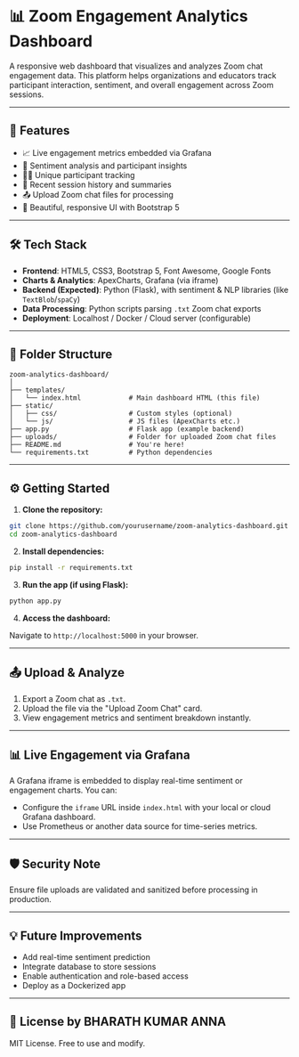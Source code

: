 # 📊 Zoom Engagement Analytics Dashboard

A responsive web dashboard that visualizes and analyzes Zoom chat engagement data. This platform helps organizations and educators track participant interaction, sentiment, and overall engagement across Zoom sessions.

---

## 🚀 Features

* 📈 Live engagement metrics embedded via Grafana
* 🧠 Sentiment analysis and participant insights
* 🧍‍♂️ Unique participant tracking
* 📅 Recent session history and summaries
* 📤 Upload Zoom chat files for processing
* 🎨 Beautiful, responsive UI with Bootstrap 5

---

## 🛠️ Tech Stack

* **Frontend**: HTML5, CSS3, Bootstrap 5, Font Awesome, Google Fonts
* **Charts & Analytics**: ApexCharts, Grafana (via iframe)
* **Backend (Expected)**: Python (Flask), with sentiment & NLP libraries (like `TextBlob`/`spaCy`)
* **Data Processing**: Python scripts parsing `.txt` Zoom chat exports
* **Deployment**: Localhost / Docker / Cloud server (configurable)

---

## 📂 Folder Structure

```
zoom-analytics-dashboard/
│
├── templates/
│   └── index.html            # Main dashboard HTML (this file)
├── static/
│   ├── css/                  # Custom styles (optional)
│   └── js/                   # JS files (ApexCharts etc.)
├── app.py                    # Flask app (example backend)
├── uploads/                  # Folder for uploaded Zoom chat files
├── README.md                 # You're here!
└── requirements.txt          # Python dependencies
```

---

## ⚙️ Getting Started

1. **Clone the repository:**

```bash
git clone https://github.com/yourusername/zoom-analytics-dashboard.git
cd zoom-analytics-dashboard
```

2. **Install dependencies:**

```bash
pip install -r requirements.txt
```

3. **Run the app (if using Flask):**

```bash
python app.py
```

4. **Access the dashboard:**

Navigate to `http://localhost:5000` in your browser.

---

## 📤 Upload & Analyze

1. Export a Zoom chat as `.txt`.
2. Upload the file via the "Upload Zoom Chat" card.
3. View engagement metrics and sentiment breakdown instantly.

---

## 📊 Live Engagement via Grafana

A Grafana iframe is embedded to display real-time sentiment or engagement charts. You can:

* Configure the `iframe` URL inside `index.html` with your local or cloud Grafana dashboard.
* Use Prometheus or another data source for time-series metrics.

---

## 🛡️ Security Note

Ensure file uploads are validated and sanitized before processing in production.

---

## 💡 Future Improvements

* Add real-time sentiment prediction
* Integrate database to store sessions
* Enable authentication and role-based access
* Deploy as a Dockerized app

---

## 📄 License by BHARATH KUMAR ANNA

MIT License. Free to use and modify.


